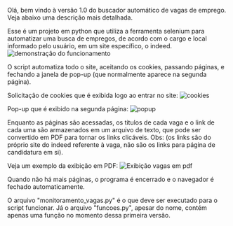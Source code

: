 Olá, bem vindo à versão 1.0 do buscador automático de vagas de emprego. Veja abaixo uma descrição mais detalhada.

Esse é um projeto em python que utiliza a ferramenta selenium para automatizar uma busca de empregos, de acordo com o cargo e local informado pelo usuário, em um site específico, o indeed.
![demonstração do funcionamento](https://github.com/daniel-antunes-da-silva/bot-vagas-de-emprego/assets/132831685/e456a92c-7d16-48d2-bd04-5be819ee0d01)

O script automatiza todo o site, aceitando os cookies, passando páginas, e fechando a janela de pop-up (que normalmente aparece na segunda página).

Solicitação de cookies que é exibida logo ao entrar no site:
![cookies](https://github.com/daniel-antunes-da-silva/bot-vagas-de-emprego/assets/132831685/d8c63aca-b173-4a50-941d-5c757504e045)

Pop-up que é exibido na segunda página:
![popup](https://github.com/daniel-antunes-da-silva/bot-vagas-de-emprego/assets/132831685/cd988a96-5863-4814-aeaa-973b8309f463)

Enquanto as páginas são acessadas, os titulos de cada vaga e o link de cada uma são armazenados em um arquivo de texto, que pode ser convertido em PDF para tornar os links clicáveis.
Obs: (os links são do próprio site do indeed referente à vaga, não são os links para página de candidatura em si).

Veja um exemplo da exibição em PDF:
![Exibição vagas em pdf](https://github.com/daniel-antunes-da-silva/bot-vagas-de-emprego/assets/132831685/10acbb44-3131-4973-a49f-82d7316162ed)

Quando não há mais páginas, o programa é encerrado e o navegador é fechado automaticamente.

O arquivo "monitoramento_vagas.py" é o que deve ser executado para o script funcionar. Já o arquivo "funcoes.py", apesar do nome, contém apenas uma função no momento dessa primeira versão.
